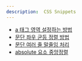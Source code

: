 ```yaml
---
description:  CSS Snippets
---
```


- [a 태그 영역 설정하는 방법](./set-up-link-area.md)
- [문단 좌우 균등 정렬 방법](./text-align-justify.md)
- [문단 여러 줄 말줄임 처리](./line-clamp.md)
- [absolute 요소 중앙정렬](./absolute-center.md)
